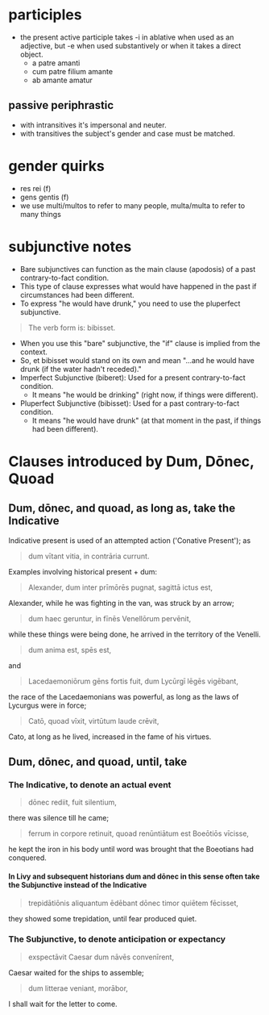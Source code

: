 # participles

- the present active participle takes -i in ablative when used as an 
  adjective, but -e when used substantively or when it takes a direct object. 
  - a patre amanti
  - cum patre filium amante
  - ab amante amatur

## passive periphrastic

- with intransitives it's impersonal and neuter. 
- with transitives the subject's gender and case must be matched.

# gender quirks

- res rei (f)
- gens gentis (f)
- we use multi/multos to refer to many people, multa/multa to refer to many things

# subjunctive notes
- Bare subjunctives can function as the main clause (apodosis) of a past contrary-to-fact condition. 
- This type of clause expresses what would have happened in the past if circumstances had been different.
- To express "he would have drunk," you need to use the pluperfect subjunctive.

>    The verb form is: bibisset.

- When you use this "bare" subjunctive, the "if" clause is implied from the context. 
- So, et bibisset would stand on its own and mean "...and he would have drunk (if the water hadn't receded)."
- Imperfect Subjunctive (biberet): Used for a present contrary-to-fact condition. 
  - It means "he would be drinking" (right now, if things were different).
- Pluperfect Subjunctive (bibisset): Used for a past contrary-to-fact condition. 
  - It means "he would have drunk" (at that moment in the past, if things had been different).


# Clauses introduced by Dum, Dōnec, Quoad


## Dum, dōnec, and quoad, as long as, take the Indicative 

Indicative present is used of an attempted action ('Conative Present'); as

>    dum vītant vitia, in contrāria currunt. 

Examples involving historical present + dum: 

> Alexander, dum inter prīmōrēs pugnat, sagittā ictus est, 

Alexander, while he was fighting in the van, was struck by an arrow;

> dum haec geruntur, in fīnēs Venellōrum pervēnit, 

while these things were being done, he arrived in the territory of the Venelli.

> dum anima est, spēs est, 

and

> Lacedaemoniōrum gēns fortis fuit, dum Lycūrgī lēgēs vigēbant, 

the race of the Lacedaemonians was powerful, as long as the laws of Lycurgus were in force;

> Catō, quoad vīxit, virtūtum laude crēvit, 

Cato, at long as he lived, increased in the fame of his virtues.

## Dum, dōnec, and quoad, until, take

### The Indicative, to denote an actual event

>    dōnec rediit, fuit silentium, 

there was silence till he came;

>   ferrum in corpore retinuit, quoad renūntiātum est Boeōtiōs vīcisse, 

he kept the iron in his body until word was brought that the Boeotians had conquered.

#### In Livy and subsequent historians dum and dōnec in this sense often take the Subjunctive instead of the Indicative

>    trepidātiōnis aliquantum ēdēbant dōnec timor quiētem fēcisset, 

they showed some trepidation, until fear produced quiet.

### The Subjunctive, to denote anticipation or expectancy

>    exspectāvit Caesar dum nāvēs convenīrent, 

Caesar waited for the ships to assemble;

>    dum litterae veniant, morābor, 

I shall wait for the letter to come.


